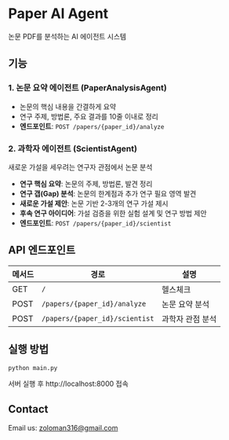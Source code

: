 # Paper AI Agent

논문 PDF를 분석하는 AI 에이전트 시스템

## 기능

### 1. 논문 요약 에이전트 (PaperAnalysisAgent)
- 논문의 핵심 내용을 간결하게 요약
- 연구 주제, 방법론, 주요 결과를 10줄 이내로 정리
- **엔드포인트**: `POST /papers/{paper_id}/analyze`

### 2. 과학자 에이전트 (ScientistAgent)
새로운 가설을 세우려는 연구자 관점에서 논문 분석
- **연구 핵심 요약**: 논문의 주제, 방법론, 발견 정리
- **연구 갭(Gap) 분석**: 논문의 한계점과 추가 연구 필요 영역 발견
- **새로운 가설 제안**: 논문 기반 2-3개의 연구 가설 제시
- **후속 연구 아이디어**: 가설 검증을 위한 실험 설계 및 연구 방법 제안
- **엔드포인트**: `POST /papers/{paper_id}/scientist`

## API 엔드포인트

| 메서드 | 경로 | 설명 |
|--------|------|------|
| GET | `/` | 헬스체크 |
| POST | `/papers/{paper_id}/analyze` | 논문 요약 분석 |
| POST | `/papers/{paper_id}/scientist` | 과학자 관점 분석 |

## 실행 방법

```bash
python main.py
```

서버 실행 후 http://localhost:8000 접속

## Contact

Email us: zoloman316@gmail.com
